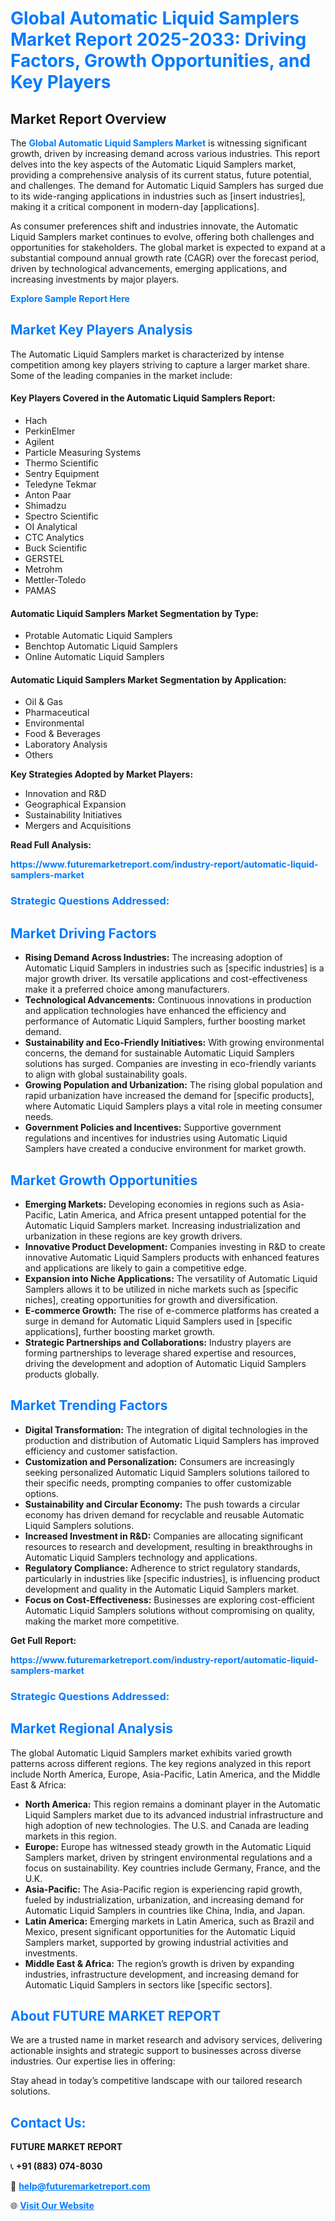 <h1 style="color: #007BFF;">Global Automatic Liquid Samplers Market Report 2025-2033: Driving Factors, Growth Opportunities, and Key Players</h1>

<section id="overview">
<h2>Market Report Overview</h2>
<p>The <a href="https://www.futuremarketreport.com/industry-report/automatic-liquid-samplers-market" style="color: #007BFF; text-decoration: none;"><strong>Global Automatic Liquid Samplers Market</strong></a> is witnessing significant growth, driven by increasing demand across various industries. This report delves into the key aspects of the Automatic Liquid Samplers market, providing a comprehensive analysis of its current status, future potential, and challenges. The demand for Automatic Liquid Samplers has surged due to its wide-ranging applications in industries such as [insert industries], making it a critical component in modern-day [applications].</p>
<p>As consumer preferences shift and industries innovate, the Automatic Liquid Samplers market continues to evolve, offering both challenges and opportunities for stakeholders. The global market is expected to expand at a substantial compound annual growth rate (CAGR) over the forecast period, driven by technological advancements, emerging applications, and increasing investments by major players.</p>
</section>

<section id="overview">
<p><a href="https://www.futuremarketreport.com/request-sample/reportId=90132" style="color: #007BFF; text-decoration: none;"><strong>Explore Sample Report Here</strong></a></p>
</section>

<section id="key-players">
<h2 style="color: #007BFF;">Market Key Players Analysis</h2>
<p>The Automatic Liquid Samplers market is characterized by intense competition among key players striving to capture a larger market share. Some of the leading companies in the market include:</p>
<h4>Key Players Covered in the Automatic Liquid Samplers Report:</h4>
<ul><li>Hach</li><li>PerkinElmer</li><li>Agilent</li><li>Particle Measuring Systems</li><li>Thermo Scientific</li><li>Sentry Equipment</li><li>Teledyne Tekmar</li><li>Anton Paar</li><li>Shimadzu</li><li>Spectro Scientific</li><li>OI Analytical</li><li>CTC Analytics</li><li>Buck Scientific</li><li>GERSTEL</li><li>Metrohm</li><li>Mettler-Toledo</li><li>PAMAS</li></ul>
<h4>Automatic Liquid Samplers Market Segmentation by Type:</h4>
<ul><li>Protable Automatic Liquid Samplers</li><li>Benchtop Automatic Liquid Samplers</li><li>Online Automatic Liquid Samplers</li></ul>

<h4>Automatic Liquid Samplers Market Segmentation by Application:</h4>
<ul><li>Oil &amp; Gas</li><li>Pharmaceutical</li><li>Environmental</li><li>Food &amp; Beverages</li><li>Laboratory Analysis</li><li>Others</li></ul>
<p><strong>Key Strategies Adopted by Market Players:</strong></p>
<ul>
<li>Innovation and R&D</li>
<li>Geographical Expansion</li>
<li>Sustainability Initiatives</li>
<li>Mergers and Acquisitions</li>
</ul>
</section>

<section>
<p><strong>Read Full Analysis: </strong></p><a href="https://www.futuremarketreport.com/industry-report/automatic-liquid-samplers-market" style="color: #007BFF; text-decoration: none;"><strong>https://www.futuremarketreport.com/industry-report/automatic-liquid-samplers-market</strong></a>
<h3 style="color: #007BFF;">Strategic Questions Addressed:</h3>
</section>

<section id="driving-factors">
<h2 style="color: #007BFF;">Market Driving Factors</h2>
<ul>
<li><strong>Rising Demand Across Industries:</strong> The increasing adoption of Automatic Liquid Samplers in industries such as [specific industries] is a major growth driver. Its versatile applications and cost-effectiveness make it a preferred choice among manufacturers.</li>
<li><strong>Technological Advancements:</strong> Continuous innovations in production and application technologies have enhanced the efficiency and performance of Automatic Liquid Samplers, further boosting market demand.</li>
<li><strong>Sustainability and Eco-Friendly Initiatives:</strong> With growing environmental concerns, the demand for sustainable Automatic Liquid Samplers solutions has surged. Companies are investing in eco-friendly variants to align with global sustainability goals.</li>
<li><strong>Growing Population and Urbanization:</strong> The rising global population and rapid urbanization have increased the demand for [specific products], where Automatic Liquid Samplers plays a vital role in meeting consumer needs.</li>
<li><strong>Government Policies and Incentives:</strong> Supportive government regulations and incentives for industries using Automatic Liquid Samplers have created a conducive environment for market growth.</li>
</ul>
</section>

<section id="growth-opportunities">
<h2 style="color: #007BFF;">Market Growth Opportunities</h2>
<ul>
<li><strong>Emerging Markets:</strong> Developing economies in regions such as Asia-Pacific, Latin America, and Africa present untapped potential for the Automatic Liquid Samplers market. Increasing industrialization and urbanization in these regions are key growth drivers.</li>
<li><strong>Innovative Product Development:</strong> Companies investing in R&D to create innovative Automatic Liquid Samplers products with enhanced features and applications are likely to gain a competitive edge.</li>
<li><strong>Expansion into Niche Applications:</strong> The versatility of Automatic Liquid Samplers allows it to be utilized in niche markets such as [specific niches], creating opportunities for growth and diversification.</li>
<li><strong>E-commerce Growth:</strong> The rise of e-commerce platforms has created a surge in demand for Automatic Liquid Samplers used in [specific applications], further boosting market growth.</li>
<li><strong>Strategic Partnerships and Collaborations:</strong> Industry players are forming partnerships to leverage shared expertise and resources, driving the development and adoption of Automatic Liquid Samplers products globally.</li>
</ul>
</section>

<section id="trending-factors">
<h2 style="color: #007BFF;">Market Trending Factors</h2>
<ul>
<li><strong>Digital Transformation:</strong> The integration of digital technologies in the production and distribution of Automatic Liquid Samplers has improved efficiency and customer satisfaction.</li>
<li><strong>Customization and Personalization:</strong> Consumers are increasingly seeking personalized Automatic Liquid Samplers solutions tailored to their specific needs, prompting companies to offer customizable options.</li>
<li><strong>Sustainability and Circular Economy:</strong> The push towards a circular economy has driven demand for recyclable and reusable Automatic Liquid Samplers solutions.</li>
<li><strong>Increased Investment in R&D:</strong> Companies are allocating significant resources to research and development, resulting in breakthroughs in Automatic Liquid Samplers technology and applications.</li>
<li><strong>Regulatory Compliance:</strong> Adherence to strict regulatory standards, particularly in industries like [specific industries], is influencing product development and quality in the Automatic Liquid Samplers market.</li>
<li><strong>Focus on Cost-Effectiveness:</strong> Businesses are exploring cost-efficient Automatic Liquid Samplers solutions without compromising on quality, making the market more competitive.</li>
</ul>
</section>

<section>
<p><strong>Get Full Report: </strong></p><a href="https://www.futuremarketreport.com/industry-report/automatic-liquid-samplers-market" style="color: #007BFF; text-decoration: none;"><strong>https://www.futuremarketreport.com/industry-report/automatic-liquid-samplers-market</strong></a>
<h3 style="color: #007BFF;">Strategic Questions Addressed:</h3>
</section>


<section id="regional-analysis">
<h2 style="color: #007BFF;">Market Regional Analysis</h2>
<p>The global Automatic Liquid Samplers market exhibits varied growth patterns across different regions. The key regions analyzed in this report include North America, Europe, Asia-Pacific, Latin America, and the Middle East & Africa:</p>
<ul>
<li><strong>North America:</strong> This region remains a dominant player in the Automatic Liquid Samplers market due to its advanced industrial infrastructure and high adoption of new technologies. The U.S. and Canada are leading markets in this region.</li>
<li><strong>Europe:</strong> Europe has witnessed steady growth in the Automatic Liquid Samplers market, driven by stringent environmental regulations and a focus on sustainability. Key countries include Germany, France, and the U.K.</li>
<li><strong>Asia-Pacific:</strong> The Asia-Pacific region is experiencing rapid growth, fueled by industrialization, urbanization, and increasing demand for Automatic Liquid Samplers in countries like China, India, and Japan.</li>
<li><strong>Latin America:</strong> Emerging markets in Latin America, such as Brazil and Mexico, present significant opportunities for the Automatic Liquid Samplers market, supported by growing industrial activities and investments.</li>
<li><strong>Middle East & Africa:</strong> The region’s growth is driven by expanding industries, infrastructure development, and increasing demand for Automatic Liquid Samplers in sectors like [specific sectors].</li>
</ul>
</section>

<footer>
<h2 style="color: #007BFF;">About FUTURE MARKET REPORT</h2>
<p>We are a trusted name in market research and advisory services, delivering actionable insights and strategic support to businesses across diverse industries. Our expertise lies in offering:</p>

<p>Stay ahead in today’s competitive landscape with our tailored research solutions.</p>

<h2 style="color: #007BFF;">Contact Us:</h2>
<p><strong>FUTURE MARKET REPORT</strong></p>
<p>📞 <strong>+91 (883) 074-8030</strong></p>
<p>📧 <strong><a href="mailto:help@futuremarketreport.com" style="color: #007BFF;">help@futuremarketreport.com</a></strong></p>
<p>🌐 <strong><a href="https://www.futuremarketreport.com/" style="color: #007BFF;">Visit Our Website</a></strong></p>
</footer>